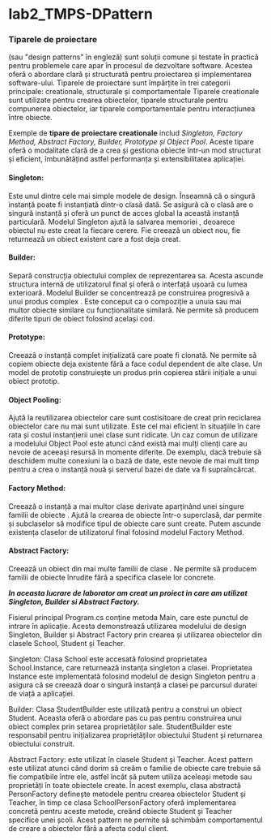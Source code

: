 # lab2_TMPS-DPattern

### **Tiparele de proiectare** 
(sau "design patterns" în engleză) sunt soluții comune și testate în practică pentru problemele care apar în procesul de dezvoltare software. Acestea oferă o abordare clară și structurată pentru proiectarea și implementarea software-ului. Tiparele de proiectare sunt împărțite în trei categorii principale: creationale, structurale și comportamentale Tiparele creationale sunt utilizate pentru crearea obiectelor, tiparele structurale pentru compunerea obiectelor, iar tiparele comportamentale pentru interacțiunea între obiecte.


Exemple de **tipare de proiectare creationale** includ *Singleton, Factory Method, Abstract Factory, Builder, Prototype și Object Pool*. Aceste tipare oferă o modalitate clară de a crea și gestiona obiecte într-un mod structurat și eficient, îmbunătățind astfel performanța și extensibilitatea aplicației.


 #### **Singleton**:
 Este unul dintre cele mai simple modele de design. Înseamnă că o singură instanță poate fi instanțiată dintr-o clasă dată. 
 Se asigură că o clasă are o singură instanță și oferă un punct de acces global la această instanță particulară. Modelul Singleton ajută la salvarea memoriei , 
 deoarece obiectul nu este creat la fiecare cerere. Fie creează un obiect nou, fie returnează un obiect existent care a fost deja creat.
 
 #### **Builder**:  
 Separă construcția obiectului complex de reprezentarea sa. Acesta ascunde structura internă de utilizatorul final și oferă o interfață ușoară cu lumea exterioară.
 Modelul Builder se concentrează pe construirea progresivă a unui produs complex . Este conceput ca o compoziție a unuia sau mai multor obiecte similare cu 
 funcționalitate similară. Ne permite să producem diferite tipuri de obiect folosind același cod.
 
 #### **Prototype**: 
 Creează o instanță complet inițializată care poate fi clonată. Ne permite să copiem obiecte deja existente fără a face codul dependent de alte clase. 
 Un model de prototip construiește un produs prin copierea stării inițiale a unui obiect prototip.
 
 #### **Object Pooling**: 
 Ajută la reutilizarea obiectelor care sunt costisitoare de creat prin reciclarea obiectelor care nu mai sunt utilizate. 
 Este cel mai eficient în situațiile în care rata și costul instanțierii unei clase sunt ridicate. Un caz comun de utilizare a modelului Object Pool este atunci 
 când există mai mulți clienți care au nevoie de aceeași resursă în momente diferite. De exemplu, dacă trebuie să deschidem multe conexiuni la o bază de date, 
 este nevoie de mai mult timp pentru a crea o instanță nouă și serverul bazei de date va fi supraîncărcat.
 
#### **Factory Method**: 
Creează o instanță a mai multor clase derivate aparținând unei singure familii de obiecte . Ajută la crearea de obiecte într-o superclasă, dar permite și subclaselor
să modifice tipul de obiecte care sunt create. Putem ascunde existența claselor de utilizatorul final folosind modelul Factory Method.

#### **Abstract Factory**: 
Creează un obiect din mai multe familii de clase . Ne permite să producem familii de obiecte înrudite fără a specifica clasele lor concrete.

***In aceasta lucrare de laborator am creat un proiect in care am utilizat Singleton, Builder si Abstract Factory.***

Fisierul principal Program.cs conține metoda Main, care este punctul de intrare în aplicație. Acesta demonstrează utilizarea modelului de design Singleton,
   Builder și Abstract Factory prin crearea și utilizarea obiectelor din clasele School, Student și Teacher.
   
   Singleton: Clasa School este accesată folosind proprietatea School.Instance, care returnează instanța singleton a clasei. Proprietatea Instance este implementată 
folosind modelul de design Singleton pentru a asigura că se creează doar o singură instanță a clasei pe parcursul duratei de viață a aplicației.
   
   Builder: Clasa StudentBuilder este utilizată pentru a construi un obiect Student. Aceasta oferă o abordare pas cu pas pentru construirea unui obiect complex prin 
setarea proprietăților sale. StudentBuilder este responsabil pentru inițializarea proprietăților obiectului Student și returnarea obiectului construit.
   
   Abstract Factory: este utilizat în clasele Student și Teacher. Acest pattern este utilizat atunci când dorim să creăm o familie de obiecte care trebuie să fie 
compatibile între ele, astfel încât să putem utiliza aceleași metode sau proprietăți în toate obiectele create. În acest exemplu, clasa abstractă PersonFactory 
definește metodele pentru crearea obiectelor Student și Teacher, în timp ce clasa SchoolPersonFactory oferă implementarea concretă pentru aceste metode, creând 
obiecte Student și Teacher specifice unei școli. Acest pattern ne permite să schimbăm comportamentul de creare a obiectelor fără a afecta codul client.




